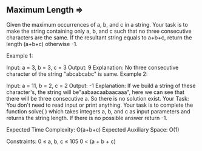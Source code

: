 Maximum Length  =>
---------------



Given the maximum occurrences of a, b, and c in a string. Your task is to make the string containing only a, b, and c such that no three consecutive characters are the same. If the resultant string equals to a+b+c, return the length (a+b+c) otherwise -1.

Example 1:

Input:
a = 3, b = 3, c = 3
Output: 
9
Explanation: 
No three consecutive character of
the string "abcabcabc" is same.
Example 2:

Input:
a = 11, b = 2, c = 2
Output: 
-1
Explanation: 
If we build a string of these character's,
the string will be"aabaacaabaacaaa", here
we can see that there will be three consecutive a. So
there is no solution exist.
Your Task:  
You don't need to read input or print anything. Your task is to complete the function solve( ) which takes integers a, b, and c as input parameters and returns the string length. If there is no possible answer return -1.

Expected Time Complexity: O(a+b+c)
Expected Auxiliary Space: O(1)

Constraints:
0 ≤ a, b, c ≤ 105
0 < (a + b + c) 
